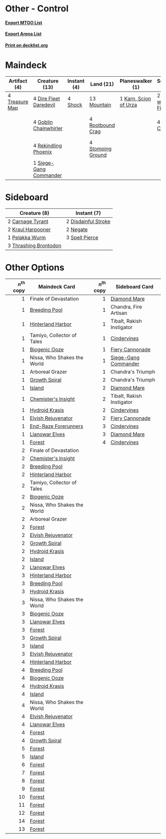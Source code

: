 # Other - Control

#### [Export MTGO List](../collection/Other%20-%20Control/Other%20-%20Control.txt)
#### [Export Arena List](../collection/Other%20-%20Control/Other%20-%20Control_arena.txt)
#### [Print on decklist.org](http://decklist.org/?deckmain=4%09Blast%20Zone%0A2%09Chandra,%20Fire%20Artisan%0A4%09Dire%20Fleet%20Daredevil%0A2%09Fight%20with%20Fire%0A4%09Goblin%20Chainwhirler%0A1%09Karn,%20Scion%20of%20Urza%0A4%09Lava%20Coil%0A13%09Mountain%0A4%09Rekindling%20Phoenix%0A4%09Rootbound%20Crag%0A3%09Sarkhan%20the%20Masterless%0A4%09Shock%0A1%09Siege-Gang%20Commander%0A4%09Stomping%20Ground%0A4%09Treasure%20Map%0A2%09Ugin,%20the%20Ineffable&deckside=2%09Carnage%20Tyrant%0A2%09Disdainful%20Stroke%0A2%09Kraul%20Harpooner%0A2%09Negate%0A1%09Pelakka%20Wurm%0A3%09Spell%20Pierce%0A3%09Thrashing%20Brontodon)
# Maindeck

|                                      Artifact (4)                                       |                                          Creature (13)                                          |                                   Instant (4)                                    |                                         Land (21)                                          |                                        Planeswalker (1)                                        |                                        Sorcery (6)                                         |      Unknown (11)      |
|-----------------------------------------------------------------------------------------|-------------------------------------------------------------------------------------------------|----------------------------------------------------------------------------------|--------------------------------------------------------------------------------------------|------------------------------------------------------------------------------------------------|--------------------------------------------------------------------------------------------|------------------------|
|4 [Treasure Map](http://gatherer.wizards.com/Pages/Card/Details.aspx?multiverseid=435410)|4 [Dire Fleet Daredevil](http://gatherer.wizards.com/Pages/Card/Details.aspx?multiverseid=439756)|4 [Shock](http://gatherer.wizards.com/Pages/Card/Details.aspx?multiverseid=129732)|13 [Mountain](http://gatherer.wizards.com/Pages/Card/Details.aspx?multiverseid=439859)      |1 [Karn, Scion of Urza](http://gatherer.wizards.com/Pages/Card/Details.aspx?multiverseid=442889)|2 [Fight with Fire](http://gatherer.wizards.com/Pages/Card/Details.aspx?multiverseid=443007)|4 Blast Zone            |
|                                                                                         |4 [Goblin Chainwhirler](http://gatherer.wizards.com/Pages/Card/Details.aspx?multiverseid=443017) |                                                                                  |4 [Rootbound Crag](http://gatherer.wizards.com/Pages/Card/Details.aspx?multiverseid=420934) |                                                                                                |4 [Lava Coil](http://gatherer.wizards.com/Pages/Card/Details.aspx?multiverseid=452858)      |2 Chandra, Fire Artisan |
|                                                                                         |4 [Rekindling Phoenix](http://gatherer.wizards.com/Pages/Card/Details.aspx?multiverseid=439768)  |                                                                                  |4 [Stomping Ground](http://gatherer.wizards.com/Pages/Card/Details.aspx?multiverseid=405110)|                                                                                                |                                                                                            |3 Sarkhan the Masterless|
|                                                                                         |1 [Siege-Gang Commander](http://gatherer.wizards.com/Pages/Card/Details.aspx?multiverseid=130539)|                                                                                  |                                                                                            |                                                                                                |                                                                                            |2 Ugin, the Ineffable   |


# Sideboard

|                                          Creature (8)                                          |                                         Instant (7)                                          |
|------------------------------------------------------------------------------------------------|----------------------------------------------------------------------------------------------|
|2 [Carnage Tyrant](http://gatherer.wizards.com/Pages/Card/Details.aspx?multiverseid=435334)     |2 [Disdainful Stroke](http://gatherer.wizards.com/Pages/Card/Details.aspx?multiverseid=420705)|
|2 [Kraul Harpooner](http://gatherer.wizards.com/Pages/Card/Details.aspx?multiverseid=452886)    |2 [Negate](http://gatherer.wizards.com/Pages/Card/Details.aspx?multiverseid=423707)           |
|1 [Pelakka Wurm](http://gatherer.wizards.com/Pages/Card/Details.aspx?multiverseid=382322)       |3 [Spell Pierce](http://gatherer.wizards.com/Pages/Card/Details.aspx?multiverseid=425876)     |
|3 [Thrashing Brontodon](http://gatherer.wizards.com/Pages/Card/Details.aspx?multiverseid=456570)|                                                                                              |


# Other Options

|*n*<sup>th</sup> copy|                                         Maindeck Card                                         |*n*<sup>th</sup> copy|                                        Sideboard Card                                         |
|--------------------:|-----------------------------------------------------------------------------------------------|--------------------:|-----------------------------------------------------------------------------------------------|
|                    1|Finale of Devastation                                                                          |                    1|[Diamond Mare](http://gatherer.wizards.com/Pages/Card/Details.aspx?multiverseid=447368)        |
|                    1|[Breeding Pool](http://gatherer.wizards.com/Pages/Card/Details.aspx?multiverseid=97088)        |                    1|Chandra, Fire Artisan                                                                          |
|                    1|[Hinterland Harbor](http://gatherer.wizards.com/Pages/Card/Details.aspx?multiverseid=443128)   |                    1|Tibalt, Rakish Instigator                                                                      |
|                    1|Tamiyo, Collector of Tales                                                                     |                    1|[Cindervines](http://gatherer.wizards.com/Pages/Card/Details.aspx?multiverseid=457305)         |
|                    1|[Biogenic Ooze](http://gatherer.wizards.com/Pages/Card/Details.aspx?multiverseid=457266)       |                    1|[Fiery Cannonade](http://gatherer.wizards.com/Pages/Card/Details.aspx?multiverseid=435297)     |
|                    1|Nissa, Who Shakes the World                                                                    |                    1|[Siege-Gang Commander](http://gatherer.wizards.com/Pages/Card/Details.aspx?multiverseid=130539)|
|                    1|Arboreal Grazer                                                                                |                    1|Chandra's Triumph                                                                              |
|                    1|[Growth Spiral](http://gatherer.wizards.com/Pages/Card/Details.aspx?multiverseid=457322)       |                    2|Chandra's Triumph                                                                              |
|                    1|[Island](http://gatherer.wizards.com/Pages/Card/Details.aspx?multiverseid=439857)              |                    2|[Diamond Mare](http://gatherer.wizards.com/Pages/Card/Details.aspx?multiverseid=447368)        |
|                    1|[Chemister's Insight](http://gatherer.wizards.com/Pages/Card/Details.aspx?multiverseid=452782) |                    2|Tibalt, Rakish Instigator                                                                      |
|                    1|[Hydroid Krasis](http://gatherer.wizards.com/Pages/Card/Details.aspx?multiverseid=457327)      |                    2|[Cindervines](http://gatherer.wizards.com/Pages/Card/Details.aspx?multiverseid=457305)         |
|                    1|[Elvish Rejuvenator](http://gatherer.wizards.com/Pages/Card/Details.aspx?multiverseid=447316)  |                    2|[Fiery Cannonade](http://gatherer.wizards.com/Pages/Card/Details.aspx?multiverseid=435297)     |
|                    1|[End-Raze Forerunners](http://gatherer.wizards.com/Pages/Card/Details.aspx?multiverseid=457268)|                    3|[Cindervines](http://gatherer.wizards.com/Pages/Card/Details.aspx?multiverseid=457305)         |
|                    1|[Llanowar Elves](http://gatherer.wizards.com/Pages/Card/Details.aspx?multiverseid=129626)      |                    3|[Diamond Mare](http://gatherer.wizards.com/Pages/Card/Details.aspx?multiverseid=447368)        |
|                    1|[Forest](http://gatherer.wizards.com/Pages/Card/Details.aspx?multiverseid=439860)              |                    4|[Cindervines](http://gatherer.wizards.com/Pages/Card/Details.aspx?multiverseid=457305)         |
|                    2|Finale of Devastation                                                                          |                     |                                                                                               |
|                    2|[Chemister's Insight](http://gatherer.wizards.com/Pages/Card/Details.aspx?multiverseid=452782) |                     |                                                                                               |
|                    2|[Breeding Pool](http://gatherer.wizards.com/Pages/Card/Details.aspx?multiverseid=97088)        |                     |                                                                                               |
|                    2|[Hinterland Harbor](http://gatherer.wizards.com/Pages/Card/Details.aspx?multiverseid=443128)   |                     |                                                                                               |
|                    2|Tamiyo, Collector of Tales                                                                     |                     |                                                                                               |
|                    2|[Biogenic Ooze](http://gatherer.wizards.com/Pages/Card/Details.aspx?multiverseid=457266)       |                     |                                                                                               |
|                    2|Nissa, Who Shakes the World                                                                    |                     |                                                                                               |
|                    2|Arboreal Grazer                                                                                |                     |                                                                                               |
|                    2|[Forest](http://gatherer.wizards.com/Pages/Card/Details.aspx?multiverseid=439860)              |                     |                                                                                               |
|                    2|[Elvish Rejuvenator](http://gatherer.wizards.com/Pages/Card/Details.aspx?multiverseid=447316)  |                     |                                                                                               |
|                    2|[Growth Spiral](http://gatherer.wizards.com/Pages/Card/Details.aspx?multiverseid=457322)       |                     |                                                                                               |
|                    2|[Hydroid Krasis](http://gatherer.wizards.com/Pages/Card/Details.aspx?multiverseid=457327)      |                     |                                                                                               |
|                    2|[Island](http://gatherer.wizards.com/Pages/Card/Details.aspx?multiverseid=439857)              |                     |                                                                                               |
|                    2|[Llanowar Elves](http://gatherer.wizards.com/Pages/Card/Details.aspx?multiverseid=129626)      |                     |                                                                                               |
|                    3|[Hinterland Harbor](http://gatherer.wizards.com/Pages/Card/Details.aspx?multiverseid=443128)   |                     |                                                                                               |
|                    3|[Breeding Pool](http://gatherer.wizards.com/Pages/Card/Details.aspx?multiverseid=97088)        |                     |                                                                                               |
|                    3|[Hydroid Krasis](http://gatherer.wizards.com/Pages/Card/Details.aspx?multiverseid=457327)      |                     |                                                                                               |
|                    3|Nissa, Who Shakes the World                                                                    |                     |                                                                                               |
|                    3|[Biogenic Ooze](http://gatherer.wizards.com/Pages/Card/Details.aspx?multiverseid=457266)       |                     |                                                                                               |
|                    3|[Llanowar Elves](http://gatherer.wizards.com/Pages/Card/Details.aspx?multiverseid=129626)      |                     |                                                                                               |
|                    3|[Forest](http://gatherer.wizards.com/Pages/Card/Details.aspx?multiverseid=439860)              |                     |                                                                                               |
|                    3|[Growth Spiral](http://gatherer.wizards.com/Pages/Card/Details.aspx?multiverseid=457322)       |                     |                                                                                               |
|                    3|[Island](http://gatherer.wizards.com/Pages/Card/Details.aspx?multiverseid=439857)              |                     |                                                                                               |
|                    3|[Elvish Rejuvenator](http://gatherer.wizards.com/Pages/Card/Details.aspx?multiverseid=447316)  |                     |                                                                                               |
|                    4|[Hinterland Harbor](http://gatherer.wizards.com/Pages/Card/Details.aspx?multiverseid=443128)   |                     |                                                                                               |
|                    4|[Breeding Pool](http://gatherer.wizards.com/Pages/Card/Details.aspx?multiverseid=97088)        |                     |                                                                                               |
|                    4|[Biogenic Ooze](http://gatherer.wizards.com/Pages/Card/Details.aspx?multiverseid=457266)       |                     |                                                                                               |
|                    4|[Hydroid Krasis](http://gatherer.wizards.com/Pages/Card/Details.aspx?multiverseid=457327)      |                     |                                                                                               |
|                    4|[Island](http://gatherer.wizards.com/Pages/Card/Details.aspx?multiverseid=439857)              |                     |                                                                                               |
|                    4|Nissa, Who Shakes the World                                                                    |                     |                                                                                               |
|                    4|[Elvish Rejuvenator](http://gatherer.wizards.com/Pages/Card/Details.aspx?multiverseid=447316)  |                     |                                                                                               |
|                    4|[Llanowar Elves](http://gatherer.wizards.com/Pages/Card/Details.aspx?multiverseid=129626)      |                     |                                                                                               |
|                    4|[Forest](http://gatherer.wizards.com/Pages/Card/Details.aspx?multiverseid=439860)              |                     |                                                                                               |
|                    4|[Growth Spiral](http://gatherer.wizards.com/Pages/Card/Details.aspx?multiverseid=457322)       |                     |                                                                                               |
|                    5|[Forest](http://gatherer.wizards.com/Pages/Card/Details.aspx?multiverseid=439860)              |                     |                                                                                               |
|                    5|[Island](http://gatherer.wizards.com/Pages/Card/Details.aspx?multiverseid=439857)              |                     |                                                                                               |
|                    6|[Forest](http://gatherer.wizards.com/Pages/Card/Details.aspx?multiverseid=439860)              |                     |                                                                                               |
|                    7|[Forest](http://gatherer.wizards.com/Pages/Card/Details.aspx?multiverseid=439860)              |                     |                                                                                               |
|                    8|[Forest](http://gatherer.wizards.com/Pages/Card/Details.aspx?multiverseid=439860)              |                     |                                                                                               |
|                    9|[Forest](http://gatherer.wizards.com/Pages/Card/Details.aspx?multiverseid=439860)              |                     |                                                                                               |
|                   10|[Forest](http://gatherer.wizards.com/Pages/Card/Details.aspx?multiverseid=439860)              |                     |                                                                                               |
|                   11|[Forest](http://gatherer.wizards.com/Pages/Card/Details.aspx?multiverseid=439860)              |                     |                                                                                               |
|                   12|[Forest](http://gatherer.wizards.com/Pages/Card/Details.aspx?multiverseid=439860)              |                     |                                                                                               |
|                   14|[Forest](http://gatherer.wizards.com/Pages/Card/Details.aspx?multiverseid=439860)              |                     |                                                                                               |
|                   13|[Forest](http://gatherer.wizards.com/Pages/Card/Details.aspx?multiverseid=439860)              |                     |                                                                                               |

